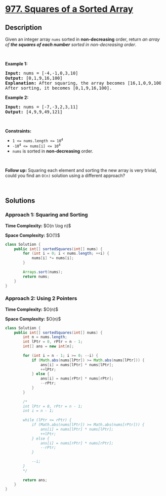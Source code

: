 # [977. Squares of a Sorted Array](https://leetcode.com/problems/squares-of-a-sorted-array)

## Description

<p>Given an integer array <code>nums</code> sorted in <strong>non-decreasing</strong> order, return <em>an array of <strong>the squares of each number</strong> sorted in non-decreasing order</em>.</p>
<p>&nbsp;</p>

<p><strong class="example">Example 1:</strong></p>
<pre>
<strong>Input:</strong> nums = [-4,-1,0,3,10]
<strong>Output:</strong> [0,1,9,16,100]
<strong>Explanation:</strong> After squaring, the array becomes [16,1,0,9,100].
After sorting, it becomes [0,1,9,16,100].
</pre>

<p><strong class="example">Example 2:</strong></p>
<pre>
<strong>Input:</strong> nums = [-7,-3,2,3,11]
<strong>Output:</strong> [4,9,9,49,121]
</pre>
<p>&nbsp;</p>

<p><strong>Constraints:</strong></p>
<ul>
    <li><code><span>1 &lt;= nums.length &lt;= </span>10<sup>4</sup></code></li>
    <li><code>-10<sup>4</sup> &lt;= nums[i] &lt;= 10<sup>4</sup></code></li>
    <li><code>nums</code> is sorted in <strong>non-decreasing</strong> order.</li>
</ul>
<p>&nbsp;</p>

<strong>Follow up:</strong> Squaring each element and sorting the new array is very trivial, could you find an <code>O(n)</code> solution using a different approach?
<p>&nbsp;</p>

## Solutions

### **Approach 1: Squaring and Sorting**

<p><strong>Time Complexity:</strong> $O(n \log n)$</p>
<p><strong>Space Complexity:</strong> $O(1)$</p>

```java
class Solution {
    public int[] sortedSquares(int[] nums) {
        for (int i = 0; i < nums.length; ++i) {
            nums[i] *= nums[i];
        }
        
        Arrays.sort(nums);
        return nums;
    }
}
```

### **Approach 2: Using 2 Pointers**

<p><strong>Time Complexity:</strong> $O(n)$</p>
<p><strong>Space Complexity:</strong> $O(n)$</p>

```java
class Solution {
    public int[] sortedSquares(int[] nums) {
        int n = nums.length;
        int lPtr = 0, rPtr = n - 1;
        int[] ans = new int[n];
        
        for (int i = n - 1; i >= 0; --i) {
            if (Math.abs(nums[lPtr]) >= Math.abs(nums[lPtr])) {
                ans[i] = nums[lPtr] * nums[lPtr];
                ++lPtr;
            } else {
                ans[i] = nums[rPtr] * nums[rPtr];
                --rPtr;
            }
        }
        
        /*
        int lPtr = 0, rPtr = n - 1;
        int i = n - 1;
        
        while (lPtr <= rPtr) {
            if (Math.abs(nums[lPtr]) >= Math.abs(nums[rPtr])) {
                ans[i] = nums[lPtr] * nums[lPtr];
                ++lPtr;
            } else {
                ans[i] = nums[rPtr] * nums[rPtr];
                --rPtr;
            }
            
            --i;
        }
        */
        
        return ans;
    }
}
```

<!-- tabs:end -->